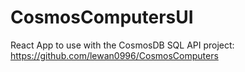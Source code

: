 # CosmosComputersUI

React App to use with the CosmosDB SQL API project: https://github.com/lewan0996/CosmosComputers
